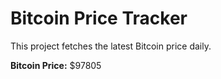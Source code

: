 # Bitcoin Price Tracker

This project fetches the latest Bitcoin price daily.

**Bitcoin Price:** $97805
